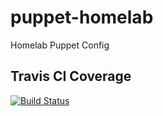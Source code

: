 # puppet-homelab

Homelab Puppet Config

## Travis CI Coverage

[![Build Status](https://travis-ci.org/jaxxstorm/puppet-homelab.svg?branch=production)](https://travis-ci.org/jaxxstorm/puppet-homelab)
